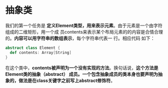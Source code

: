 抽象类
===================================================================================
我们的第一个任务是 **定义Element类型，用来表示元素**。由于元素是一个由字符组成的二维矩形，用一个成
员contents来表示某个布局元素的的内容是合情合理的。**内容可以用字符串的数组表示**，每个字符串代表一
行。相应代码 如下：
```scala
abstract class Element {
  def contents: Array[String]
}
```
在这个类中，**contents被声明为一个没有实现的方法**。换句话说，**这个方法是Element类的抽象（abstract）
成员。一个包含抽象成员的类本身也要声明为抽象的，做法是在class关键字之前写上abstract修饰符**。



